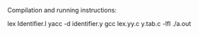 Compilation and running  instructions: 

lex Identifier.l
yacc -d identifier.y
gcc lex.yy.c y.tab.c -lfl
./a.out
